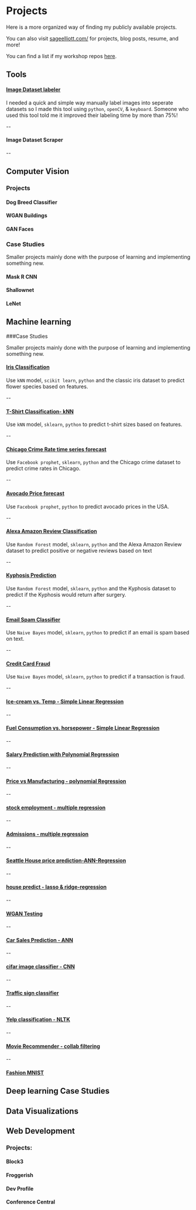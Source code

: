 # Projects

Here is a more organized way of finding my publicly available projects.

You can also visit [sageelliott.com/](https://sageelliott.com) for projects, blog posts, resume,  and more!

You can find a list if my workshop repos [here]().

<!--## Featured Projects-->

## Tools

#### [Image Dataset labeler](https://github.com/sagecodes/image-data-labeler)

I needed a quick and simple way manually label images into seperate datasets so I made this tool using `python`, `openCV`, & `keyboard`. Someone who used this tool told me it improved their labeling time by more than 75%!

--

#### Image Dataset Scraper


--


## Computer Vision

### Projects

<!--#### Smart Shopping Cart

#### Brand Classifier-->


#### Dog Breed Classifier

#### WGAN Buildings

#### GAN Faces

### Case Studies

Smaller projects mainly done with the purpose of learning and implementing something new.

#### Mask R CNN 

#### Shallownet

#### LeNet





## Machine learning 

###Case Studies

Smaller projects mainly done with the purpose of learning and implementing something new.

#### [Iris Classification](https://github.com/sagecodes/irsit-classification2-knn)
Use `kNN` model, `scikit learn`, `python` and the classic iris dataset to predict flower species based on features. 

--
#### [T-Shirt Classification- kNN](https://github.com/sagecodes/tshirt-size-prediction)

Use `kNN` model, `sklearn`, `python` to predict t-shirt sizes based on features.

--
#### [Chicago Crime Rate time series forecast](https://github.com/sagecodes/chicago-crime-prediction-fbprophet)

Use `Facebook prophet`, `sklearn`, `python` and the Chicago crime dataset to predict crime rates in Chicago. 

--
#### [Avocado Price forecast](https://github.com/sagecodes/avocado-forecasting-fbprophet)

Use `Facebook prophet`, `python`  to predict avocado prices in the USA. 

--
#### [Alexa Amazon Review Classification](https://github.com/sagecodes/Amazon-Review-Classification-Random-Forest)

Use `Random Forest` model, `sklearn`, `python`  and the Alexa Amazon Review dataset to predict positive or negative reviews based on text

--
#### [Kyphosis Prediction](https://github.com/sagecodes/kyphsis-classifier-random-forest/blob/master/kyphosis-prediction-random-forest.ipynb)

Use `Random Forest` model, `sklearn`, `python`  and the Kyphosis dataset to predict if the Kyphosis would return after surgery. 

--
#### [Email Spam Classifier](https://github.com/sagecodes/spam-classifier-naive-bayes/blob/master/Spam%20classifier.ipynb)

Use `Naive Bayes` model, `sklearn`, `python`  to predict if an email is spam based on text.

--
#### [Credit Card Fraud](https://github.com/sagecodes/credit-fraud-classfier-naive-bayes/blob/master/Credit%20Card%20Fraud%20Classifier.ipynb)

Use `Naive Bayes` model, `sklearn`, `python`  to predict if a transaction is fraud.

--
#### [Ice-cream vs. Temp - Simple Linear Regression](https://github.com/sagecodes/Icecream-temp-simple-linear-regression/blob/master/ice%20cream%20vs%20temp%20regression.ipynb)

--
#### [Fuel Consumption vs. horsepower - Simple Linear Regression](https://github.com/sagecodes/fuel-consumption-linear-regression/blob/master/fuel%20consumption.ipynb)

--
#### [Salary Prediction with Polynomial Regression](https://github.com/sagecodes/salary-prediction-polynomial-regression/blob/master/salary%20prediction%20polynomial%20regression.ipynb)

--
#### [Price vs Manufacturing - polynomial Regression](https://github.com/sagecodes/price-vs-manufacturing-polynomial-regression/blob/master/Cost%20per%20model%20prediction.ipynb)

--
#### [stock employment - multiple regression](https://github.com/sagecodes/stock-employment-multiple-regression/blob/master/s%26p%20500%20predict.ipynb)

--
#### [Admissions - multiple regression](https://github.com/sagecodes/admission-multiple-regression)

--
#### [Seattle House price prediction-ANN-Regression](https://github.com/sagecodes/house-price-prediction-ANN)

--
#### [house predict - lasso & ridge-regression](https://github.com/sagecodes/house-predict-lasso-ridge-regrssion)

--
#### [WGAN Testing](https://github.com/sagecodes/WGAN-Testing)

--
#### [Car Sales Prediction - ANN](https://github.com/sagecodes/car-sales-prediction-ANN)

--
#### [cifar image classifier - CNN](https://github.com/sagecodes/cifar-classifier-CNN)

--
#### [Traffic sign classifier](https://github.com/sagecodes/traffic-signs-classifier-lenet)

--
#### [Yelp classification - NLTK](https://github.com/sagecodes/yelp-reviews-Classification-NLP-NLTK)

--
#### [Movie Recommender - collab filtering](https://github.com/sagecodes/movie-recommender-collab-filter)

--
#### [Fashion MNIST](https://github.com/sagecodes/fashion-classifier) 

## Deep learning Case Studies


## Data Visualizations


## Web Development

### Projects:

#### Block3 
#### Froggerish
#### Dev Profile
#### Conference Central

